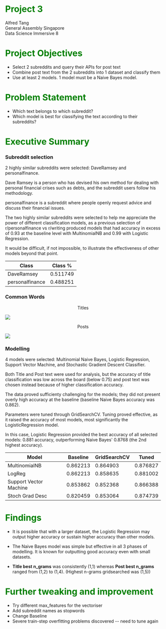 # <span style="color:green"> Project 3</span>

Alfred Tang
<br>General Assembly Singapore
<br>Data Science Immersive 8

# <span style="color:green">Project Objectives</span>
- Select 2 subreddits and query their APIs for post text
- Combine post text from the 2 subreddits into 1 dataset and classify them
- Use at least 2 models. 1 model must be a Naive Bayes model.

# <span style="color:green">Problem Statement</span>
- Which text belongs to which subreddit?
- Which model is best for classifying the text according to their subreddits?

# <span style="color:green">Executive Summary</span>
### Subreddit selection
2 highly similar subreddits were selected: DaveRamsey and personalfinance.

Dave Ramsey is a person who has devised his own method for dealing with personal financial crises such as debts, and the subreddit users follow his methodology.

personalfinance is a subreddit where people openly request advice and discuss their financial issues.

The two highly similar subreddits were selected to help me appreciate the power of different classification models, as a previous selection of r/personalfinance vs r/writing produced models that had accuracy in excess of 0.93 at the baseline level with MultinomialNB and 0.99 with Logistic Regression. 

It would be difficult, if not impossible, to illustrate the effectiveness of other models beyond that point.

|Class |Class %|
|-----|-----|
|DaveRamsey|    0.511749|
|personalfinance|    0.488251|

### Common Words

<p style="text-align: center;">Titles</p>
<img src="images/reddit_titles_wordcloud.png">

<p style="text-align: center;">Posts</p>
<img src="images/reddit_posts_wordcloud.png">

### Modelling
4 models were selected: Multinomial Naive Bayes, Logistic Regression, Support Vector Machine, and Stochastic Gradient Descent Classifier. 

Both Title and Post text were used for analysis, but the accuracy of title classification was low across the board (below 0.75) and post text was chosen instead because of higher classification accuracy.

The data proved sufficienty challenging for the models; they did not present overly high accuracy at the baseline (baseline Naive Bayes accuracy was 0.862).

Parameters were tuned through GridSearchCV. Tuning proved effective, as it raised the accuracy of most models, most significantly the LogisticRegression model.

In this case, Logistic Regression provided the best accuracy of all selected models: 0.881 accuracy, outperforming Naive Bayes' 0.8768 (the 2nd highest accuracy).

|Model |	Baseline	|GridSearchCV|	Tuned|
|----|----|----|----|
|MultinomialNB	|0.862213|	0.864903|	0.876827|
|LogReg	|0.862213|	0.858635|	0.881002|
|Support Vector Machine|	0.853862|	0.852368|	0.866388|
|Stoch Grad Desc|	0.820459|	0.853064|	0.874739|

# <span style="color:green"> Findings</span>

- It is possible that with a larger dataset, the Logistic Regression may output higher accuracy or sustain higher accuracy than other models. 

- The Naive Bayes model was simple but effective in all 3 phases of modelling. It is known for outputting good accuracy even with small datasets.

- **Title best n_grams** was consistently (1,1) whereas **Post best n_grams** ranged from (1,2) to (1,4). (Highest n-grams gridsearched was (1,5))

# <span style="color:green"> Further tweaking and improvement</span>

- Try different max_features for the vectoriser
- Add subreddit names as stopwords
- Change Baseline
- Severe train-step overfitting problems discovered -- need to tune again